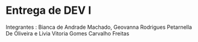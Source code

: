 # Entrega de DEV I

Integrantes : Bianca de Andrade Machado, Geovanna Rodrigues Petarnella De Oliveira e Livia Vitoria Gomes Carvalho Freitas

